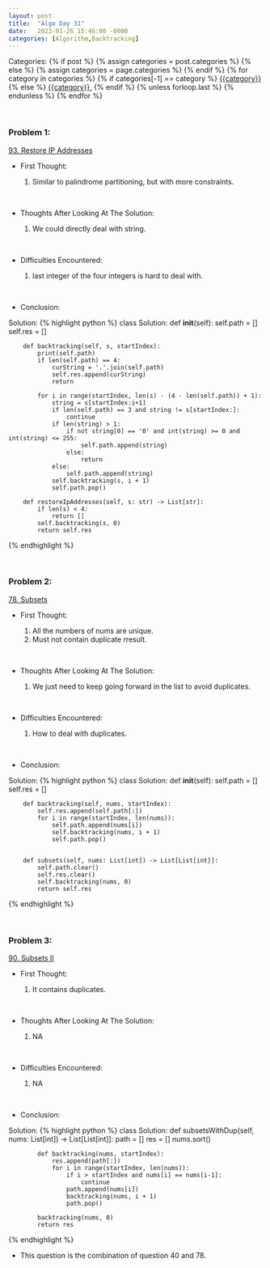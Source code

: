 ```yaml
---
layout: post
title:  "Algo Day 31"
date:   2023-01-26 15:46:00 -0000
categories: [Algorithm,Backtracking]
---
```


<div class="post-categories">
  Categories:
  {% if post %}
    {% assign categories = post.categories %}
  {% else %}
    {% assign categories = page.categories %}
  {% endif %}
  {% for category in categories %}
    {% if categories[-1] == category %}
        <a href="{{site.baseurl}}/categories/#{{category|slugize}}">{{category}}</a>
    {% else %}
        <a href="{{site.baseurl}}/categories/#{{category|slugize}}">{{category}},</a>
    {% endif %}
  {% unless forloop.last %}&nbsp;{% endunless %}
  {% endfor %}
</div>

&nbsp;


### Problem 1:

[93. Restore IP Addresses](https://leetcode.com/problems/restore-ip-addresses/)

* First Thought:

  1. Similar to palindrome partitioning, but with more constraints.

&nbsp;

* Thoughts After Looking At The Solution:

  1. We could directly deal with string.

&nbsp;

* Difficulties Encountered:

  1. last integer of the four integers is hard to deal with.

&nbsp;

* Conclusion:

Solution:
  {% highlight python %}
    class Solution:
        def __init__(self):
            self.path = []
            self.res = []

        def backtracking(self, s, startIndex):
            print(self.path)
            if len(self.path) == 4:
                curString = '.'.join(self.path)
                self.res.append(curString)
                return

            for i in range(startIndex, len(s) - (4 - len(self.path)) + 1):
                string = s[startIndex:i+1]
                if len(self.path) == 3 and string != s[startIndex:]:
                    continue
                if len(string) > 1:
                    if not string[0] == '0' and int(string) >= 0 and int(string) <= 255:
                        self.path.append(string)
                    else:
                        return
                else:
                    self.path.append(string)
                self.backtracking(s, i + 1)
                self.path.pop()

        def restoreIpAddresses(self, s: str) -> List[str]:
            if len(s) < 4:
                return []
            self.backtracking(s, 0)
            return self.res
  {% endhighlight %}

&nbsp;

### Problem 2:

[78. Subsets](https://leetcode.com/problems/subsets/)

* First Thought:

  1. All the numbers of nums are unique.
  2. Must not contain duplicate rresult.

&nbsp;

* Thoughts After Looking At The Solution:

  1. We just need to keep going forward in the list to avoid duplicates.

&nbsp;

* Difficulties Encountered:

  1. How to deal with duplicates.

&nbsp;

* Conclusion:

Solution:
  {% highlight python %}
    class Solution:
        def __init__(self):
            self.path = []
            self.res = []
        
        def backtracking(self, nums, startIndex):
            self.res.append(self.path[:])
            for i in range(startIndex, len(nums)):
                self.path.append(nums[i])
                self.backtracking(nums, i + 1)
                self.path.pop()


        def subsets(self, nums: List[int]) -> List[List[int]]:
            self.path.clear()
            self.res.clear()
            self.backtracking(nums, 0)
            return self.res
  {% endhighlight %}

&nbsp;

### Problem 3:

[90. Subsets II](https://leetcode.com/problems/subsets-ii/)

* First Thought:

  1. It contains duplicates.

&nbsp;

* Thoughts After Looking At The Solution:

  1. NA

&nbsp;

* Difficulties Encountered:

  1. NA

&nbsp;

* Conclusion:

Solution:
  {% highlight python %}
    class Solution:
        def subsetsWithDup(self, nums: List[int]) -> List[List[int]]:
            path = []
            res = []
            nums.sort()

            def backtracking(nums, startIndex):
                res.append(path[:])
                for i in range(startIndex, len(nums)):
                    if i > startIndex and nums[i] == nums[i-1]:
                        continue
                    path.append(nums[i])
                    backtracking(nums, i + 1)
                    path.pop()
            
            backtracking(nums, 0)
            return res
  {% endhighlight %}

* This question is the combination of question 40 and 78.

&nbsp;
